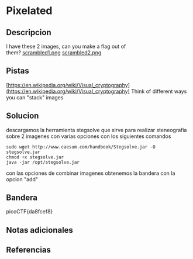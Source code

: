 # Pixelated


## Descripcion
I have these 2 images, can you make a flag out of them? [scrambled1.png](https://mercury.picoctf.net/static/c9593d1d2ac9d850da95bffe0ac3b6c6/scrambled1.png) [scrambled2.png](https://mercury.picoctf.net/static/c9593d1d2ac9d850da95bffe0ac3b6c6/scrambled2.png)
## Pistas
[https://en.wikipedia.org/wiki/Visual_cryptography](https://en.wikipedia.org/wiki/Visual_cryptography)
Think of different ways you can "stack" images

## Solucion
descargamos la herramienta stegsolve que sirve para realizar steneografia sobre 2 imagenes con varias opciones con los siguientes comandos
```shell
sudo wget http://www.caesum.com/handbook/Stegsolve.jar -O stegsolve.jar
chmod +x stegsolve.jar
java -jar /opt/stegsolve.jar
```
con las opciones de combinar imagenes obtenemos la bandera con la opcion "add"
## Bandera
picoCTF{da8fcef8}
## Notas adicionales


## Referencias
